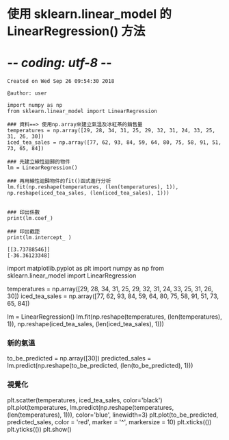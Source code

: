 # 使用 sklearn.linear_model 的 LinearRegression() 方法

# -*- coding: utf-8 -*-
```
Created on Wed Sep 26 09:54:30 2018

@author: user
```
```
import numpy as np
from sklearn.linear_model import LinearRegression

### 資料==> 使用np.array來建立氣溫及冰紅茶的銷售量
temperatures = np.array([29, 28, 34, 31, 25, 29, 32, 31, 24, 33, 25, 31, 26, 30])
iced_tea_sales = np.array([77, 62, 93, 84, 59, 64, 80, 75, 58, 91, 51, 73, 65, 84])

### 先建立線性迴歸的物件
lm = LinearRegression()

### 再用線性迴歸物件的fit()函式進行分析
lm.fit(np.reshape(temperatures, (len(temperatures), 1)), np.reshape(iced_tea_sales, (len(iced_tea_sales), 1)))


### 印出係數
print(lm.coef_)

### 印出截距
print(lm.intercept_ )
```

```結果
[[3.73788546]]
[-36.36123348]
```

import matplotlib.pyplot as plt
import numpy as np
from sklearn.linear_model import LinearRegression

temperatures = np.array([29, 28, 34, 31, 25, 29, 32, 31, 24, 33, 25, 31, 26, 30])
iced_tea_sales = np.array([77, 62, 93, 84, 59, 64, 80, 75, 58, 91, 51, 73, 65, 84])

lm = LinearRegression()
lm.fit(np.reshape(temperatures, (len(temperatures), 1)), np.reshape(iced_tea_sales, (len(iced_tea_sales), 1)))

### 新的氣溫
to_be_predicted = np.array([30])
predicted_sales = lm.predict(np.reshape(to_be_predicted, (len(to_be_predicted), 1)))

### 視覺化
plt.scatter(temperatures, iced_tea_sales, color='black')
plt.plot(temperatures, lm.predict(np.reshape(temperatures, (len(temperatures), 1))), color='blue', linewidth=3)
plt.plot(to_be_predicted, predicted_sales, color = 'red', marker = '^', markersize = 10)
plt.xticks(())
plt.yticks(())
plt.show()

